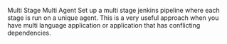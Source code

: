 Multi Stage Multi Agent
Set up a multi stage jenkins pipeline where each stage is run on a unique agent. This is a very useful approach when you have multi language application or application that has conflicting dependencies.
